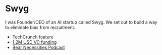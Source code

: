 # Swyg
I was Founder/CEO of an AI startup called Swyg. We set out to build a way to eliminate bias from recruitment.

- [TechCrunch feature](https://techcrunch.com)
- [1.2M USD VC funding](https://www.frontline.vc/companies/)
- [Bear Necessities Podcast](https://the-bear-necessities-of-entrepreneuership.simplecast.com/episodes/taking-bias-out-of-the-recruiting-process-and-scaling-new-markets-with-vincent-lonij-ceo-of-swyg-X9NrpaEQ)